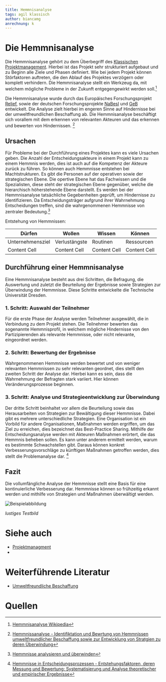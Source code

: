 ```yaml
---
title: Hemmnisanalyse
tags: agil klassisch
author: biancamg
anrechnung: k
---
```




# Die Hemmnisanalyse 


Die Hemmnisanalyse gehört zu dem Überbegriff des [Klassischen Projektmanagement](https://de.wikipedia.org/wiki/Projektmanagement). 
Hierbei ist das Projekt sehr strukturiert aufgebaut und zu Beginn alle Ziele und Phasen definiert. 
Wie bei jedem Projekt können Störfaktoren auftreten, die den Ablauf des Projektes verzögern oder komplett verhindern. Die Hemmnisanalyse stellt ein Werkzeug da,
mit welchem mögliche Probleme in der Zukunft entgegengewirkt werden soll.[^1]

Die Hemmnisanalyse wurde durch das Europäisches Forschungsprojekt [Relief](https://tudresden.de/bu/wirtschaft/bwl/bu/forschung/forschungsprojekte/projekte/relief), sowie der deutschen Forschungsprojekte [NaBesI](https://tu-dresden.de/bu/wirtschaft/bwl/bu/forschung/forschungsprojekte/projekte/nabesi) und [GeB](https://tu-dresden.de/bu/wirtschaft/bwl/bu/forschung/forschungsprojekte/projekte/green_ebusiness) entwickelt. Die Analyse zielt
hierbei im engeren Sinne auf Hindernisse bei der umweltfreundlichen Beschaffung ab. Die Hemmnisanalyse beschäftigt sich vorallem mit dem erkennen von relevanten
Akteuren und das erkennen und bewerten von Hindernissen. [^2]


## Ursachen 
Für Probleme bei der Durchführung eines Projektes kann es viele Ursachen geben. Die Anzahl der Entscheidungsakteure in einem Projekt kann zu einem Hemmnis
werden, dies ist auch auf die Kompetenz der Akteure zurück zu führen. So können auch Hemmnisse entstehen bei Machtstrukturen. Es gibt die Personen auf der
operativen sowie der strategischen Ebene. Die opertive Ebene hat das Fachwissen und die Spezialisten, diese steht der strategischen Ebene gegenüber, welche die
hierarchisch höherstehende Ebene darstellt. Es werden bei der Hemmnisanalyse tatsächliche Gegebenheiten geprüft, um Hindernisse zu identifizieren. Da
Entscheidungsträger aufgrund ihrer Wahrnehmung Entscheidungen treffen, sind die wahrgenommenen Hemmnisse von zentraler Bedeutung.[^3]

Entstehung von Hemmnissen:

| Dürfen           | Wollen        | Wissen        | Können        |
| -------------    | ------------- | ------------- | ------------- |
| Unternehmensziel | Verlustängste | Routinen      | Ressourcen    |
| Content Cell     | Content Cell  | Content Cell  | Content Cell  |


## Durchführung einer Hemmnisanalyse
Eine Hemmnisanalyse besteht aus drei Schritten, die Befragung, die Auswertung und zuletzt die Beurteilung der Ergebnisse sowie Strategien zur Überwindung der
Hemmnisse. Diese Schritte entwickelte die Technische Universität Dresden. 
### 1. Schritt: Auswahl der Teilnehmer
Für die erste Phase der Analyse werden Teilnehmer ausgewählt, die in Verbindung zu dem
Projekt stehen. Die Teilnehmer bewerten das sogenannte Hemmnisprofil, in welchem mögliche Hindernisse von den Partizipierenden als relevante Hemmnisse, oder
nicht relevante, eingeordnet werden. 
### 2. Schritt: Bewertung der Ergebnisse
Wahrgenommenen Hemmnisse werden bewertet und von weniger relevanten Hemmnissen zu sehr relevanten geordnet, dies stellt den zweiten Schritt der Analyse dar.
Hierbei kann es sein, dass die Wahrnehmung der Befragten stark variiert. Hier können Veränderungsprozesse beginnen.  
### 3. Schritt: Analyse und Strategieentwicklung zur Überwindung
Der dritte Schritt beinhaltet vor allem die Beurteilung sowie das Herausarbeiten von Strategien zur Bewältigung dieser Hemmnisse. Dabei gibt es mehrere
unterschiedliche Strategien. Eine Organisation ist ein Vorbild für andere Organisationen, Maßnahmen werden ergriffen, um das Ziel zu erreichen, dies bezeichnet
das Best-Practice Sharing. Mithilfe der Entscheidungsanalyse werden mit Akteuren Maßnahmen erörtert, die das Hemmnis beheben sollen. Es kann unter anderem
ermittelt werden, warum es bestimmte Schwachstellen gibt. Daraus können konkret Verbesserungsvorschläge zu künftigen Maßnahmen getroffen werden, dies stellt die
Problemanalyse dar. [^4]


## Fazit
Die vollumfängliche Analyse der Hemmnisse stellt eine Basis für eine kontinuierliche Verbesserung dar. Hemmnisse können so frühzeitig erkannt werden und mithilfe von Strategien und Maßnahmen überwältigt werden.



![Beispielabbildung](Hemmnisanalyse/test-file.jpg)

*lustiges Testbild*




# Siehe auch

* [Projektmanagment](https://de.wikipedia.org/wiki/Projektmanagement)
* 

# Weiterführende Literatur

* [Umweltfreundliche Beschaffung](https://www.umweltbundesamt.de/sites/default/files/medien/376/publikationen/umweltfreundliche_beschaffung_script_6.pdf)


# Quellen

[^1]: [Hemmnisanalyse Wikipedia](https://de.wikipedia.org/wiki/Hemmnisanalyse)
[^2]: [Hemmnissanalyse - Identifiktation und Bewrtung von Hemmnissen umweltfreundlicher Beschaffung sowie zur Entwicklung von Stratgien zu deren Überwindung](https://tu-dresden.de/bu/wirtschaft/bwl/bu/forschung/forschungsprojekte/projekte/hemmnisanalyse)
[^3]: [Hemmnisse analysieren und überwinden](https://www.researchgate.net/publication/319475002_Hemmnisse_analysieren_und_uberwinden)
[^4]: [Hemmnisse in Entscheidungsprozessen - Entstehungsfaktoren, deren Messung und Bewertung: Systematisierung und Analyse theoretischer und empirischer Ergebnisse](https://tu-dresden.de/bu/wirtschaft/bwl/bu/forschung/forschungsprojekte/projekte/hemmnisanalyse)

